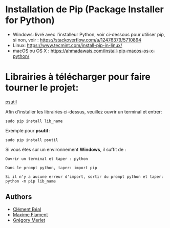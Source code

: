 # Installation de Pip (Package Installer for Python)

- Windows: livré avec l'installeur Python, voir ci-dessous pour utiliser pip, si non, voir : https://stackoverflow.com/a/12476379/5710894
- Linux: https://www.tecmint.com/install-pip-in-linux/
- macOS ou OS X : https://ahmadawais.com/install-pip-macos-os-x-python/

# Librairies à télécharger pour faire tourner le projet:

[psutil](https://code.google.com/archive/p/psutil/downloads)

Afin d'installer les librairies ci-dessus, veuillez ouvrir un terminal et entrer:

`sudo pip install lib_name`

Exemple pour **psutil** :

`sudo pip install psutil`


Si vous êtes sur un environnement **Windows**, il suffit de :

`Ouvrir un terminal et taper : python`

`Dans le prompt python, taper: import pip`

`Si il n'y a aucune erreur d'import, sortir du prompt python et taper: python -m pip lib_name`

## Authors

- [Clément Béal](mailto:clement.beal@etu.unice.fr)
- [Maxime Flament](mailto:maxime.flament@etu.unice.fr)
- [Grégory Merlet](mailto:gregory.merlet@etu.unice.fr)
